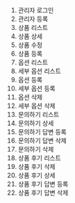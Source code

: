 1. 관리자 로그인
2. 관리자 등록
3. 상품 리스트
4. 상품 상세
5. 상품 수정
6. 상품 등록
7. 옵션 리스트
8. 세부 옵션 리스트
9. 옵션 등록
10. 세부 옵션 등록
11. 옵션 삭제 
12. 세부 옵션 삭제
13. 문의하기 리스트
14. 문의하기 상세
15. 문의하기 답변 등록
16. 문의하기 답변 삭제
17. 문의하기 삭제
18. 상품 후기 리스트
19. 상품 후기 삭제
20. 상품 후기 상세
21. 상품 후기 답변 등록
22. 상품 후기 답변 삭제

